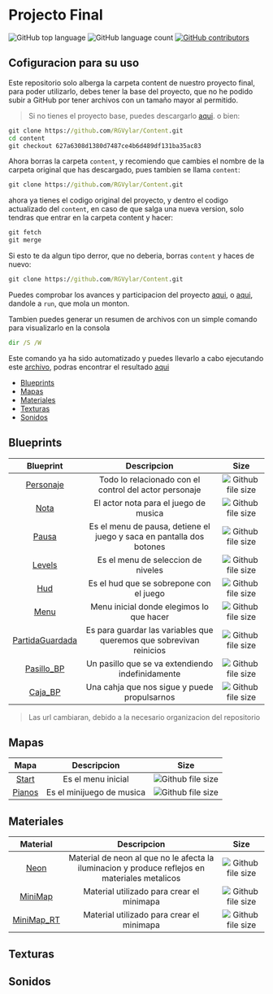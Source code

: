 # Projecto Final

![GitHub top language](https://img.shields.io/github/languages/top/RGVylar/Content.svg)
![GitHub language count](https://img.shields.io/github/languages/count/RGVylar/Content.svg)
[![GitHub contributors](https://img.shields.io/github/contributors/RGVylar/Content.svg)](https://github.com/RGVylar/Content/graphs/contributors)

## Cofiguracion para su uso

Este repositorio solo alberga la carpeta content de nuestro proyecto final, para poder utilizarlo, debes tener la base del proyecto, que no he podido subir a GitHub por tener archivos con un tamaño mayor al permitido.
>Si no tienes el proyecto base, puedes descargarlo [aqui][mega].
o bien:
```cmd
git clone https://github.com/RGVylar/Content.git
cd content
git checkout 627a6308d1380d7487ce4b6d489df131ba35ac83
```
Ahora borras la carpeta `content`, y recomiendo que cambies el nombre de la carpeta original que has descargado, pues tambien se llama `content`:
```cmd
git clone https://github.com/RGVylar/Content.git
```
ahora ya tienes el codigo original del proyecto, y dentro el codigo actualizado del `content`, en caso de que salga una nueva version, solo tendras que entrar en la carpeta content y hacer:
```cmd
git fetch
git merge
```
Si esto te da algun tipo derror, que no deberia, borras `content` y haces de nuevo:
```cmd
git clone https://github.com/RGVylar/Content.git
```

Puedes comprobar los avances y participacion del proyecto [aqui][here], o [aqui][otro], dandole a `run`, que mola un monton.

Tambien puedes generar un resumen de archivos con un simple comando para visualizarlo en la consola
```cmd
dir /S /W
```
Este comando ya ha sido automatizado y puedes llevarlo a cabo ejecutando este [archivo][archivos], podras encontrar el resultado [aqui][dir]


* [Blueprints](#blueprints)
* [Mapas](#mapas)
* [Materiales](#materiales)
* [Texturas](#texturas)
* [Sonidos](#sonidos)

<a name="blueprints"></a>
## Blueprints
| Blueprint              |     Descripcion   |     Size       |
|   :---:                |     :---:         |     :---:      |
| [Personaje][personaje] | Todo lo relacionado con el control del actor personaje | ![Github file size](https://img.shields.io/github/size/RGVylar/Content/Personaje/Blueprints/2DSideScrollerCharacter.uasset.svg) |
| [Nota][nota] | El actor nota para el juego de musica | ![Github file size](https://img.shields.io/github/size/RGVylar/Content/Piano/Tile.uasset.svg) |
| [Pausa][pausa] | Es el menu de pausa, detiene el juego y saca en pantalla dos botones | ![Github file size](https://img.shields.io/github/size/RGVylar/Content/2DSideScrollerBP/Blueprints/Pausa.uasset.svg) |
| [Levels][levels] | Es el menu de seleccion de niveles | ![Github file size](https://img.shields.io/github/size/RGVylar/Content/2DSideScrollerBP/Blueprints/Levels.uasset.svg) |
| [Hud][hud] | Es el hud que se sobrepone con el juego | ![Github file size](https://img.shields.io/github/size/RGVylar/Content/Hud/Blueprints/Hud.uasset.svg) |
| [Menu][menu] | Menu inicial donde elegimos lo que hacer | ![Github file size](https://img.shields.io/github/size/RGVylar/Content/2DSideScrollerBP/Blueprints/Menu.uasset.svg) |
| [PartidaGuardada][partidaguardada] | Es para guardar las variables que queremos que sobrevivan reinicios | ![Github file size](https://img.shields.io/github/size/RGVylar/Content/2DSideScrollerBP/Blueprints/PartidaGuardada.uasset.svg) |
| [Pasillo_BP][pasillo] | Un pasillo que se va extendiendo indefinidamente | ![Github file size](https://img.shields.io/github/size/RGVylar/Content/2DSideScrollerBP/Blueprints/Pasillo_BP.uasset.svg) |
| [Caja_BP][caja] | Una cahja que nos sigue y puede propulsarnos | ![Github file size](https://img.shields.io/github/size/RGVylar/Content/Caja/Blueprints/Caja_BP.uasset.svg) |

>Las url cambiaran, debido a la necesario organizacion del repositorio

<a name="mapas"></a>
## Mapas
| Mapa              |     Descripcion   |     Size       |
|   :---:                |     :---:         |     :---:      |
| [Start][start] | Es el menu inicial | ![Github file size](https://img.shields.io/github/size/RGVylar/Content/Mapas/Start.umap.svg) |
| [Pianos][piano] | Es el minijuego de musica | ![Github file size](https://img.shields.io/github/size/RGVylar/Content/Mapas/Pianos.umap.svg) |

<a name="materiales"></a>
## Materiales
| Material     |     Descripcion   |     Size        |
|   :---:      |     :---:         |     :---:       |  
| [Neon][neon] | Material de neon al que no le afecta la iluminacion y produce reflejos en materiales metalicos | ![Github file size](https://img.shields.io/github/size/RGVylar/Content/2DSideScrollerBP/Neon.uasset.svg) |
| [MiniMap][minimapa]    | Material utilizado para crear el minimapa  | ![Github file size](https://img.shields.io/github/size/RGVylar/Content/2DSideScroller/Materials/MiniMap.uasset.svg) |
| [MiniMap_RT][minimapart] | Material utilizado para crear el minimapa | ![Github file size](https://img.shields.io/github/size/RGVylar/Content/2DSideScroller/Materials/MiniMap_RT.uasset.svg)|

<a name="texturas"></a>
## Texturas

<a name="sonidos"></a>
## Sonidos

[mega]:index.html
[here]:https://github.com/RGVylar/Content/graphs/contributors
[otro]:http://ghv.artzub.com/#repo=Content&climit=100&user=rgvylar

[archivos]:https://github.com/RGVylar/Content/blob/master/archivos.bat
[dir]:https://github.com/RGVylar/Content/blob/master/dir.txt

[personaje]:https://github.com/RGVylar/Content/blob/master/Personaje
[nota]:https://github.com/RGVylar/Content/blob/master/Nota
[pausa]:https://github.com/RGVylar/Content/blob/master/2DSideScrollerBP/Blueprints/Pausa.uasset
[levels]:https://github.com/RGVylar/Content/blob/master/2DSideScrollerBP/Blueprints/Levels.uasset
[hud]:https://github.com/RGVylar/Content/blob/master/2DSideScrollerBP/Blueprints/Hud.uasset
[menu]:https://github.com/RGVylar/Content/blob/master/2DSideScrollerBP/Blueprints/Menu.uasset
[partidaguardada]:https://github.com/RGVylar/Content/blob/master/2DSideScrollerBP/Blueprints/PartidaGuardada.uasset
[pasillo]:https://github.com/RGVylar/Content/blob/master/Pasillo
[caja]:https://github.com/RGVylar/Content/blob/master/Caja

[start]:https://github.com/RGVylar/Content/blob/master/2DSideScrollerBP/Mapas/Start.umap
[piano]:https://github.com/RGVylar/Content/blob/master/2DSideScrollerBP/Mapas/Pianos.umap

[neon]:https://github.com/RGVylar/Content/blob/master/2DSideScrollerBP/Neon.uasset
[minimapa]:https://github.com/RGVylar/Content/blob/master/2DSideScroller/Materials/MiniMap.uasset
[minimapart]:https://github.com/RGVylar/Content/blob/master/2DSideScroller/Materials/MiniMap_RT.uasset

